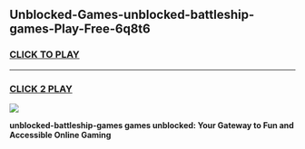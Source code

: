 
## Unblocked-Games-unblocked-battleship-games-Play-Free-6q8t6
<h3>
<a href="https://premium76.site?title=unblocked-battleship-games&ref=23A">CLICK TO PLAY</a></h3>
<hr>

<h3>
<a href="https://premium76.site?title=unblocked-battleship-games&ref=23A">CLICK 2 PLAY</a>
  
</h3>

<a href="https://premium76.site?title=unblocked-battleship-games&ref=23A"><img src="https://clearcache.store/games.png"></a>


**unblocked-battleship-games games unblocked: Your Gateway to Fun and Accessible Online Gaming**

